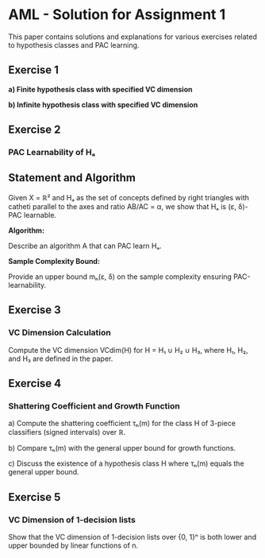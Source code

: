 # AML - Solution for Assignment 1

This paper contains solutions and explanations for various exercises related to hypothesis classes and PAC learning.

## Exercise 1

**a) Finite hypothesis class with specified VC dimension**

**b) Infinite hypothesis class with specified VC dimension**

## Exercise 2

### PAC Learnability of Hₐ ###

## Statement and Algorithm

Given X = ℝ² and Hₐ as the set of concepts defined by right triangles with catheti parallel to the axes and ratio AB/AC = α, we show that Hₐ is (ε, δ)-PAC learnable.

**Algorithm:**

Describe an algorithm A that can PAC learn Hₐ.

**Sample Complexity Bound:**

Provide an upper bound mₕ(ε, δ) on the sample complexity ensuring PAC-learnability.

## Exercise 3

### VC Dimension Calculation

Compute the VC dimension VCdim(H) for H = H₁ ∪ H₂ ∪ H₃, where H₁, H₂, and H₃ are defined in the paper.

## Exercise 4

### Shattering Coefficient and Growth Function

a) Compute the shattering coefficient τₕ(m) for the class H of 3-piece classifiers (signed intervals) over ℝ.

b) Compare τₕ(m) with the general upper bound for growth functions.

c) Discuss the existence of a hypothesis class H where τₕ(m) equals the general upper bound.

## Exercise 5

### VC Dimension of 1-decision lists

Show that the VC dimension of 1-decision lists over {0, 1}ⁿ is both lower and upper bounded by linear functions of n.

